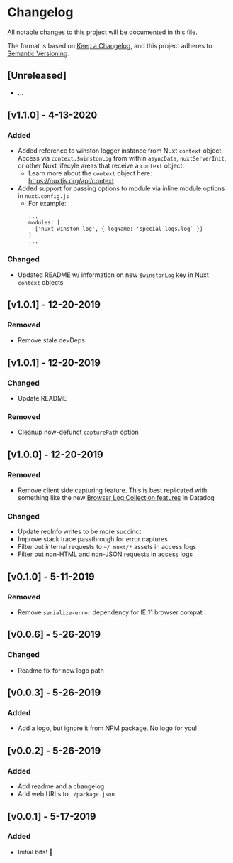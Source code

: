 # Changelog

All notable changes to this project will be documented in this file.

The format is based on [Keep a Changelog](https://keepachangelog.com/en/1.0.0/),
and this project adheres to [Semantic Versioning](https://semver.org/spec/v2.0.0.html).

## [Unreleased]

- ...

## [v1.1.0] - 4-13-2020
### Added
- Added reference to winston logger instance from Nuxt `context` object. Access via `context.$winstonLog` from within `asyncData`, `nuxtServerInit`, or other Nuxt lifecyle areas that receive a `context` object.
    - Learn more about the `context` object here: https://nuxtjs.org/api/context
- Added support for passing options to module via inline module options in `nuxt.config.js`
    - For example:
      ```
      ...
      modules: [
        ['nuxt-winston-log', { logName: 'special-logs.log` }]
      ]
      ...
      ```

### Changed
- Updated README w/ information on new `$winstonLog` key in Nuxt `context` objects

## [v1.0.1] - 12-20-2019
### Removed
- Remove stale devDeps

## [v1.0.1] - 12-20-2019
### Changed
- Update README
### Removed
- Cleanup now-defunct `capturePath` option

## [v1.0.0] - 12-20-2019
### Removed
- Remove client side capturing feature. This is best replicated with something like the new [Browser Log Collection features](https://docs.datadoghq.com/logs/log_collection/javascript/?tab=us) in Datadog
### Changed
- Update reqInfo writes to be more succinct
- Improve stack trace passthrough for error captures
- Filter out internal requests to `~/_nuxt/*` assets in access logs
- Filter out non-HTML and non-JSON requests in access logs

## [v0.1.0] - 5-11-2019
### Removed
- Remove `serialize-error` dependency for IE 11 browser compat

## [v0.0.6] - 5-26-2019
### Changed
- Readme fix for new logo path

## [v0.0.3] - 5-26-2019
### Added
- Add a logo, but ignore it from NPM package. No logo for you!

## [v0.0.2] - 5-26-2019
### Added
- Add readme and a changelog
- Add web URLs to `./package.json`

## [v0.0.1] - 5-17-2019
### Added
- Initial bits! 🎉
